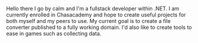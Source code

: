 Hello there I go by calm and I'm a fullstack developer within .NET. I am currently enrolled in Chasacademy and hope to create useful projects for both myself and my peers to use. My current goal is to create a file converter published to a fully working domain. I'd also like to create tools to ease in games such as collecting data.
